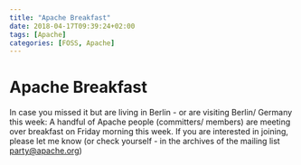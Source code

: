 ```yaml
---
title: "Apache Breakfast"
date: 2018-04-17T09:39:24+02:00
tags: [Apache]
categories: [FOSS, Apache]
---
```


# Apache Breakfast

In case you missed it but are living in Berlin - or are visiting Berlin/ Germany
this week: A handful of Apache people (committers/ members) are meeting over
breakfast on Friday morning this week. If you are interested in joining, please
let me know (or check yourself - in the archives of the mailing list
party@apache.org)
